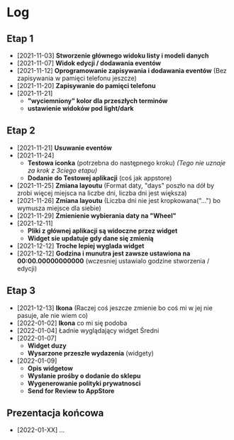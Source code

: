 # Log

## Etap 1

- [2021-11-03] **Stworzenie głównego widoku listy i modeli danych**
- [2021-11-07] **Widok edycji / dodawania eventów**
- [2021-11-12] **Oprogramowanie zapisywania i dodawania eventów** (Bez zapisywania w pamięci telefonu jeszcze)
- [2021-11-20] **Zapisywanie do pamięci telefonu**
- [2021-11-21]
  - **"wyciemniony" kolor dla przeszłych terminów**
  - **ustawienie widoków pod light/dark**

## Etap 2

- [2021-11-21] **Usuwanie eventów**
- [2021-11-24]
  - **Testowa iconka** (potrzebna do następnego kroku) *(Tego nie uznaje za krok z 3ciego etapu)*
  - **Dodanie do Testowej aplikacji** (coś jak appstore)
- [2021-11-25] **Zmiana layoutu** (Format daty, "days" poszło na dół by zrobi więcej miejsca na liczbe dni, liczba dni jest większa)
- [2021-11-26] **Zmiana layoutu** (Liczba dni nie jest kropkowana("...") bo wymusza miejsce dla siebie)
- [2021-11-29] **Zmienienie wybierania daty na "Wheel"**
- [2021-12-11]
  - **Pliki z głównej aplikacji są widoczne przez widget**
  - **Widget sie updatuje gdy dane się zmienią**
- [2021-12-12] **Troche lepiej wyglada widget**
- [2021-12-12] **Godzina i munutra jest zawsze ustawiona na 00:00.00000000000** (wczesniej ustawialo godzine stworzenia / edycji)

## Etap 3

- [2021-12-13] **Ikona** (Raczej coś jeszcze zmienie bo coś mi w jej nie pasuje, ale nie wiem co)
- [2022-01-02] **Ikona** co mi się podoba
- [2022-01-04] Ładnie wyglądający widget Średni
- [2022-01-07]
  - **Widget duzy**
  - **Wysarzone przeszłe wydazenia** (widgety)
- [2022-01-09]
  - **Opis widgetow**
  - **Wysłanie prośby o dodanie do sklepu**
  - **Wygenerowanie polityki prywatnosci**
  - **Send for Review to AppStore**

## Prezentacja końcowa

- [2022-01-XX] ...
